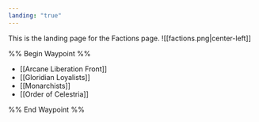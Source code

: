 ```yaml
---
landing: "true"
---
```

This is the landing page for the Factions page.
![[factions.png|center-left]]

%% Begin Waypoint %%
- [[Arcane Liberation Front]]
- [[Gloridian Loyalists]]
- [[Monarchists]]
- [[Order of Celestria]]

%% End Waypoint %%